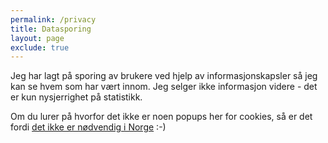 ```yaml
---
permalink: /privacy
title: Datasporing
layout: page
exclude: true
---
```


Jeg har lagt på sporing av brukere ved hjelp av informasjonskapsler så jeg kan se hvem som har vært innom.
Jeg selger ikke informasjon videre - det er kun nysjerrighet på statistikk.

Om du lurer på hvorfor det ikke er noen popups her for cookies, så er det fordi [det ikke er nødvendig
i Norge](http://iallenkelhet.no/2016/01/14/cookie-advarselen-ma-doy/) :-)
